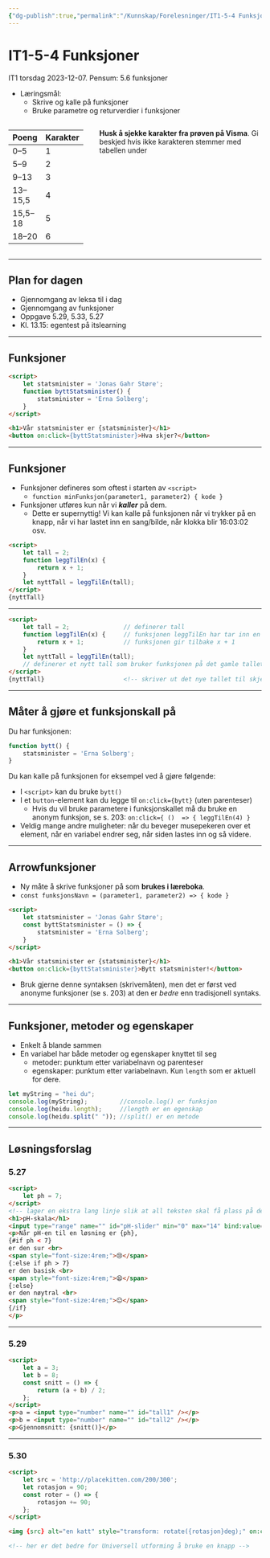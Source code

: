 ```yaml
---
{"dg-publish":true,"permalink":"/Kunnskap/Forelesninger/IT1-5-4 Funksjoner/","title":"IT1-5-4 Funksjoner","tags":["it1","forelesning"]}
---
```



# IT1-5-4 Funksjoner
IT1 torsdag 2023-12-07. Pensum: 5.6 funksjoner

- Læringsmål:
	- Skrive og kalle på funksjoner
	- Bruke parametre og returverdier i funksjoner

<div style="display: flex; gap: 2rem; padding: 0;"><div>

| Poeng   | Karakter |
| ------- | -------- |
| 0–5     | 1        |
| 5–9     | 2        |
| 9–13    | 3        |
| 13–15,5 | 4        |
| 15,5–18 | 5        |
| 18–20   | 6         |

</div><div>

**Husk å sjekke karakter fra prøven på Visma**. Gi beskjed hvis ikke karakteren stemmer med tabellen under

</div></div>

---

## Plan for dagen
- Gjennomgang av leksa til i dag
- Gjennomgang av funksjoner
- Oppgave 5.29, 5.33, 5.27
- Kl. 13.15: egentest på itslearning

---

## Funksjoner

```html
<script>
	let statsminister = 'Jonas Gahr Støre';
	function byttStatsminister() {
		statsminister = 'Erna Solberg';
	}
</script>

<h1>Vår statsminister er {statsminister}</h1>
<button on:click={byttStatsminister}>Hva skjer?</button>
```

---

## Funksjoner
- Funksjoner defineres som oftest i starten av `<script>`
	- `function minFunksjon(parameter1, parameter2) { kode }`
- Funksjoner utføres kun når vi ***kaller*** på dem.
	- Dette er supernyttig! Vi kan kalle på funksjonen når vi trykker på en knapp, når vi har lastet inn en sang/bilde, når klokka blir 16:03:02 osv. 

```html
<script>
	let tall = 2;
	function leggTilEn(x) {
		return x + 1;
	}
	let nyttTall = leggTilEn(tall);     
</script>
{nyttTall}
```

---

```html
<script>
	let tall = 2;               // definerer tall
	function leggTilEn(x) {     // funksjonen leggTilEn har tar inn en variabel som den kaller for x
		return x + 1;           // funksjonen gir tilbake x + 1
	}
	let nyttTall = leggTilEn(tall); 
	// definerer et nytt tall som bruker funksjonen på det gamle tallet
</script>
{nyttTall}                      <!-- skriver ut det nye tallet til skjermen -->
```
---

## Måter å gjøre et funksjonskall på
Du har funksjonen:
```javascript
function bytt() {
	statsminister = 'Erna Solberg';
}
```

Du kan kalle på funksjonen for eksempel ved å gjøre følgende:
* I `<script>` kan du bruke `bytt()`
* I et `button`-element kan du legge til `on:click={bytt}` (uten parenteser)
	* Hvis du vil bruke parametere i funksjonskallet må du bruke en anonym funksjon, se s. 203: `on:click={ ()  => { leggTilEn(4) }`
* Veldig mange andre muligheter: når du beveger musepekeren over et element, når en variabel endrer seg, når siden lastes inn og så videre.

---

## Arrowfunksjoner
- Ny måte å skrive funksjoner på som **brukes i læreboka**.
- `const funksjonsNavn = (parameter1, parameter2) => { kode }`

```html
<script>
	let statsminister = 'Jonas Gahr Støre';
	const byttStatsminister = () => {
		statsminister = 'Erna Solberg';
	}
</script>

<h1>Vår statsminister er {statsminister}</h1>
<button on:click={byttStatsminister}>Bytt statsminister!</button>
```

- Bruk gjerne denne syntaksen (skrivemåten), men det er først ved anonyme funksjoner (se s. 203) at den er *bedre* enn tradisjonell syntaks.

---

## Funksjoner, metoder og egenskaper

- Enkelt å blande sammen
- En variabel har både metoder og egenskaper knyttet til seg
	- metoder: punktum etter variabelnavn og parenteser
	- egenskaper: punktum etter variabelnavn. Kun `length` som er aktuell for dere.

```javascript
let myString = "hei du";
console.log(myString);         //console.log() er funksjon
console.log(heidu.length);     //length er en egenskap
console.log(heidu.split(" ")); //split() er en metode
```

---

## Løsningsforslag
### 5.27
```html
<script>
	let ph = 7;
</script>
<!-- lager en ekstra lang linje slik at all teksten skal få plass på den samme sliden, kanskje dette er langt nok??? -->
<h1>pH-skala</h1>
<input type="range" name="" id="pH-slider" min="0" max="14" bind:value={ph} />
<p>Når pH-en til en løsning er {ph}, 
{#if ph < 7}
er den sur <br>
<span style="font-size:4rem;">😢</span>
{:else if ph > 7}
er den basisk <br>
<span style="font-size:4rem;">😫</span>
{:else}
er den nøytral <br>
<span style="font-size:4rem;">😐</span>
{/if}
</p>
```

---

### 5.29
```html
<script>
	let a = 3;
	let b = 8;
	const snitt = () => {
		return (a + b) / 2;
	};
</script>
<p>a = <input type="number" name="" id="tall1" /></p>
<p>b = <input type="number" name="" id="tall2" /></p>
<p>Gjennomsnitt: {snitt()}</p>
```

---

### 5.30
```html
<script>
	let src = 'http://placekitten.com/200/300';
	let rotasjon = 90;
	const roter = () => {
		rotasjon += 90;
	};
</script>

<img {src} alt="en katt" style="transform: rotate({rotasjon}deg);" on:click={roter} />

<!-- her er det bedre for Universell utforming å bruke en knapp -->
```
